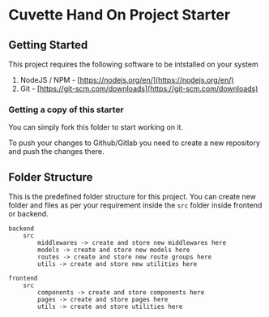 # Cuvette Hand On Project Starter

## Getting Started

This project requires the following software to be intstalled on your system

1. NodeJS / NPM - [https://nodejs.org/en/](https://nodejs.org/en/)
2. Git - [https://git-scm.com/downloads](https://git-scm.com/downloads)

### Getting a copy of this starter

You can simply fork this folder to start working on it.

To push your changes to Github/Gitlab you need to create a new repository and push the changes there.

## Folder Structure

This is the predefined folder structure for this project. You can create new folder and files as per your requirement inside the `src` folder inside frontend or backend.

```
backend
    src
        middlewares -> create and store new middlewares here
        models -> create and store new models here
        routes -> create and store new route groups here
        utils -> create and store new utilities here

frontend
    src
        components -> create and store components here
        pages -> create and store pages here
        utils -> create and store utilities here

```
